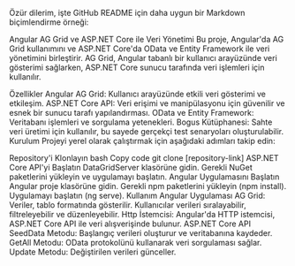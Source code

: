 
Özür dilerim, işte GitHub README için daha uygun bir Markdown biçimlendirme örneği:

Angular AG Grid ve ASP.NET Core ile Veri Yönetimi
Bu proje, Angular'da AG Grid kullanımını ve ASP.NET Core'da OData ve Entity Framework ile veri yönetimini birleştirir. AG Grid, Angular tabanlı bir kullanıcı arayüzünde veri gösterimi sağlarken, ASP.NET Core sunucu tarafında veri işlemleri için kullanılır.

Özellikler
Angular AG Grid: Kullanıcı arayüzünde etkili veri gösterimi ve etkileşim.
ASP.NET Core API: Veri erişimi ve manipülasyonu için güvenilir ve esnek bir sunucu tarafı yapılandırması.
OData ve Entity Framework: Veritabanı işlemleri ve sorgulama yetenekleri.
Bogus Kütüphanesi: Sahte veri üretimi için kullanılır, bu sayede gerçekçi test senaryoları oluşturulabilir.
Kurulum
Projeyi yerel olarak çalıştırmak için aşağıdaki adımları takip edin:

Repository'i Klonlayın
bash
Copy code
git clone [repository-link]
ASP.NET Core API'yi Başlatın
DataGridServer klasörüne gidin.
Gerekli NuGet paketlerini yükleyin ve uygulamayı başlatın.
Angular Uygulamasını Başlatın
Angular proje klasörüne gidin.
Gerekli npm paketlerini yükleyin (npm install).
Uygulamayı başlatın (ng serve).
Kullanım
Angular Uygulaması
AG Grid: Veriler, tablo formatında gösterilir. Kullanıcılar verileri sıralayabilir, filtreleyebilir ve düzenleyebilir.
Http İstemcisi: Angular'da HTTP istemcisi, ASP.NET Core API ile veri alışverişinde bulunur.
ASP.NET Core API
SeedData Metodu: Başlangıç verileri oluşturur ve veritabanına kaydeder.
GetAll Metodu: OData protokolünü kullanarak veri sorgulaması sağlar.
Update Metodu: Değiştirilen verileri günceller.
